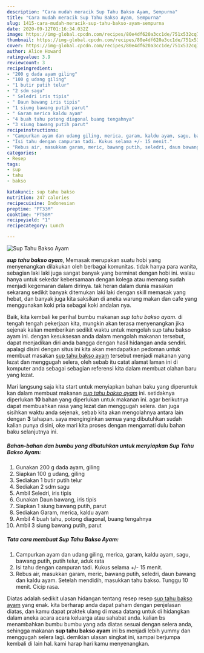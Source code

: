 ```yaml
---
description: "Cara mudah meracik Sup Tahu Bakso Ayam, Sempurna"
title: "Cara mudah meracik Sup Tahu Bakso Ayam, Sempurna"
slug: 1415-cara-mudah-meracik-sup-tahu-bakso-ayam-sempurna
date: 2020-09-12T01:16:34.032Z
image: https://img-global.cpcdn.com/recipes/80e4df620a3cc1de/751x532cq70/sup-tahu-bakso-ayam-foto-resep-utama.jpg
thumbnail: https://img-global.cpcdn.com/recipes/80e4df620a3cc1de/751x532cq70/sup-tahu-bakso-ayam-foto-resep-utama.jpg
cover: https://img-global.cpcdn.com/recipes/80e4df620a3cc1de/751x532cq70/sup-tahu-bakso-ayam-foto-resep-utama.jpg
author: Alice Howard
ratingvalue: 3.9
reviewcount: 3
recipeingredient:
- "200 g dada ayam giling"
- "100 g udang giling"
- "1 butir putih telur"
- "2 sdm sagu"
- " Seledri iris tipis"
- " Daun bawang iris tipis"
- "1 siung bawang putih parut"
- " Garam merica kaldu ayam"
- "4 buah tahu potong diagonal buang tengahnya"
- "3 siung bawang putih parut"
recipeinstructions:
- "Campurkan ayam dan udang giling, merica, garam, kaldu ayam, sagu, bawang putih, putih telur, aduk rata"
- "Isi tahu dengan campuran tadi. Kukus selama +/- 15 menit."
- "Rebus air, masukkan garam, meric, bawang putih, seledri, daun bawang dan kaldu ayam. Setelah mendidih, masukkan tahu bakso. Tunggu 10 menit. Cicip rasa."
categories:
- Resep
tags:
- sup
- tahu
- bakso

katakunci: sup tahu bakso 
nutrition: 247 calories
recipecuisine: Indonesian
preptime: "PT33M"
cooktime: "PT58M"
recipeyield: "1"
recipecategory: Lunch

---
```



![Sup Tahu Bakso Ayam](https://img-global.cpcdn.com/recipes/80e4df620a3cc1de/751x532cq70/sup-tahu-bakso-ayam-foto-resep-utama.jpg)

<b><i>sup tahu bakso ayam</i></b>, Memasak merupakan suatu hobi yang menyenangkan dilakukan oleh berbagai komunitas. tidak hanya para wanita, sebagian laki laki juga sangat banyak yang berminat dengan hobi ini. walau hanya untuk sekedar kebersamaan dengan kolega atau memang sudah menjadi kegemaran dalam dirinya. tak heran dalam dunia masakan sekarang sedikit banyak ditemukan laki laki dengan skill memasak yang hebat, dan banyak juga kita saksikan di aneka warung makan dan cafe yang menggunakan koki pria sebagai koki andalan nya.



Baik, kita kembali ke perihal bumbu makanan <i>sup tahu bakso ayam</i>. di tengah tengah pekerjaan kita, mungkin akan terasa menyenangkan jika sejenak kalian memberikan sedikit waktu untuk mengolah sup tahu bakso ayam ini. dengan kesuksesan anda dalam mengolah makanan tersebut, dapat menjadikan diri anda bangga dengan hasil hidangan anda sendiri. apalagi disini dengan situs ini kita akan mendapatkan pedoman untuk membuat masakan <u>sup tahu bakso ayam</u> tersebut menjadi makanan yang lezat dan menggugah selera, oleh sebab itu catat alamat laman ini di komputer anda sebagai sebagian referensi kita dalam membuat olahan baru yang lezat.


Mari langsung saja kita start untuk menyiapkan bahan baku yang diperuntuk kan dalam membuat makanan <u><i>sup tahu bakso ayam</i></u> ini. setidaknya diperlukan <b>10</b> bahan yang diperlukan untuk makanan ini. agar berikutnya dapat membuahkan rasa yang lezat dan menggugah selera. dan juga sisihkan waktu anda sejenak, sebab kita akan mengolahnya antara lain dengan <b>3</b> tahapan. saya menginginkan semua yang dibutuhkan sudah kalian punya disini, oke mari kita proses dengan mengamati dulu bahan baku selanjutnya ini.

<!--inarticleads1-->

##### Bahan-bahan dan bumbu yang dibutuhkan untuk menyiapkan Sup Tahu Bakso Ayam:

1. Gunakan 200 g dada ayam, giling
1. Siapkan 100 g udang, giling
1. Sediakan 1 butir putih telur
1. Sediakan 2 sdm sagu
1. Ambil  Seledri, iris tipis
1. Gunakan  Daun bawang, iris tipis
1. Siapkan 1 siung bawang putih, parut
1. Sediakan  Garam, merica, kaldu ayam
1. Ambil 4 buah tahu, potong diagonal, buang tengahnya
1. Ambil 3 siung bawang putih, parut




<!--inarticleads2-->

##### Tata cara membuat Sup Tahu Bakso Ayam:

1. Campurkan ayam dan udang giling, merica, garam, kaldu ayam, sagu, bawang putih, putih telur, aduk rata
1. Isi tahu dengan campuran tadi. Kukus selama +/- 15 menit.
1. Rebus air, masukkan garam, meric, bawang putih, seledri, daun bawang dan kaldu ayam. Setelah mendidih, masukkan tahu bakso. Tunggu 10 menit. Cicip rasa.




Diatas adalah sedikit ulasan hidangan tentang resep resep <u>sup tahu bakso ayam</u> yang enak. kita berharap anda dapat paham dengan penjelasan diatas, dan kamu dapat praktek ulang di masa datang untuk di hidangkan dalam aneka acara acara keluarga atau sahabat anda. kalian bs menambahkan bumbu bumbu yang ada diatas sesuai dengan selera anda, sehingga makanan <b>sup tahu bakso ayam</b> ini bs menjadi lebih yummy dan menggugah selera lagi. demikian ulasan singkat ini, sampai berjumpa kembali di lain hal. kami harap hari kamu menyenangkan.
